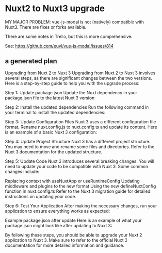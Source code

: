 # Nuxt2 to Nuxt3 upgrade

MY MAJOR PROBLEM: vue-js-modal is not (natively) compatible with Nuxt3.
There are fixes or forks available.

There are some notes in Trello, but this is more comprehensive.

See: https://github.com/euvl/vue-js-modal/issues/814

## a generated plan

Upgrading from Nuxt 2 to Nuxt 3
Upgrading from Nuxt 2 to Nuxt 3 involves several steps, as there are significant changes between the two versions. Here is a step-by-step guide to help you with the upgrade process:

Step 1: Update package.json
Update the Nuxt dependency in your package.json file to the latest Nuxt 3 version:

Step 2: Install the updated dependencies
Run the following command in your terminal to install the updated dependencies:

Step 3: Update Configuration Files
Nuxt 3 uses a different configuration file format. Rename nuxt.config.js to nuxt.config.ts and update its content. Here is an example of a basic Nuxt 3 configuration:

Step 4: Update Project Structure
Nuxt 3 has a different project structure. You may need to move and rename some files and directories. Refer to the Nuxt 3 documentation for the updated structure.

Step 5: Update Code
Nuxt 3 introduces several breaking changes. You will need to update your code to be compatible with Nuxt 3. Some common changes include:

Replacing context with useNuxtApp or useRuntimeConfig
Updating middleware and plugins to the new format
Using the new defineNuxtConfig function in nuxt.config.ts
Refer to the Nuxt 3 migration guide for detailed instructions on updating your code.

Step 6: Test Your Application
After making the necessary changes, run your application to ensure everything works as expected:

Example package.json after update
Here is an example of what your package.json might look like after updating to Nuxt 3:

By following these steps, you should be able to upgrade your Nuxt 2 application to Nuxt 3. Make sure to refer to the official Nuxt 3 documentation for more detailed information and guidance.
